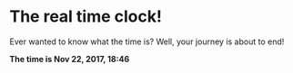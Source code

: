 # The real time clock!

Ever wanted to know what the time is? Well, your journey is about to end!

**The time is Nov 22, 2017, 18:46**